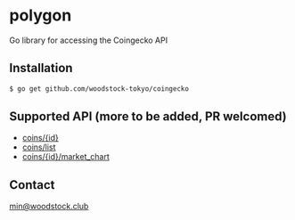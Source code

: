 # polygon

Go library for accessing the Coingecko API

## Installation

```bash
$ go get github.com/woodstock-tokyo/coingecko
```

## Supported API (more to be added, PR welcomed)

- [coins/{id}](https://www.coingecko.com/api/documentations/v3#/coins/get_coins__id_)
- [coins/list](https://www.coingecko.com/api/documentations/v3#/coins/get_coins_list)
- [coins/{id}/market_chart](https://www.coingecko.com/api/documentations/v3#/coins/get_coins__id__market_chart)

## Contact

min@woodstock.club
